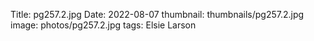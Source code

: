 Title: pg257.2.jpg
Date: 2022-08-07
thumbnail: thumbnails/pg257.2.jpg
image: photos/pg257.2.jpg
tags: Elsie Larson
